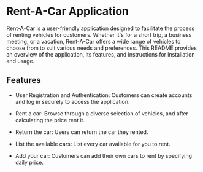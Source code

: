 # Rent-A-Car Application
Rent-A-Car is a user-friendly application designed to facilitate the process of renting vehicles for customers. Whether it's for a short trip, a business meeting, or a vacation, Rent-A-Car offers a wide range of vehicles to choose from to suit various needs and preferences. This README provides an overview of the application, its features, and instructions for installation and usage.

## Features
* User Registration and Authentication: Customers can create accounts and log in securely to access the application.

* Rent a car: Browse through a diverse selection of vehicles, and after calculating the price rent it.

* Return the car: Users can return the car they rented.

* List the available cars: List every car available for you to rent.

* Add your car: Customers can add their own cars to rent by specifying daily price.
